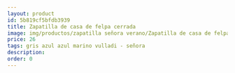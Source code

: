 ```yaml
---
layout: product
id: 5b819cf5bfdb3939
title: Zapatilla de casa de felpa cerrada  
image: img/productos/zapatilla señora verano/Zapatilla de casa de felpa cerrada  =26 =gris azul azul marino vulladi - señora.webp
price: 26 
tags: gris azul azul marino vulladi - señora
description: 
order: 0
---
```

